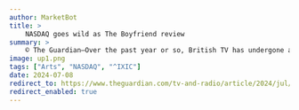 ```yaml
---
author: MarketBot
title: >
    NASDAQ goes wild as The Boyfriend review
summary: >
    © The Guardian—Over the past year or so, British TV has undergone a sort of renaissance when it comes to same-sex dating on reality shows. The Ultimatum: Queer Love. I Kissed a Boy. I Kissed a Girl. The odd gay couple thrown into the mix on Married at First Sight. And now, it seems, Japan is following suit with The Boyfriend on Netflix, the country’s first same-sex reality show. It sees nine men gather in a luxury beach house outside Tokyo for a month in order to, hopefully, meet a new boyfriend. Or maybe just become friends! This is, as we’re very sweetly reminded from the off, “a story of love and friendship”.
image: up1.png
tags: ["Arts", "NASDAQ", "^IXIC"]
date: 2024-07-08
redirect_to: https://www.theguardian.com/tv-and-radio/article/2024/jul/09/the-boyfriend-review-gay-japanese-dating-show-netflix
redirect_enabled: true
---
```

